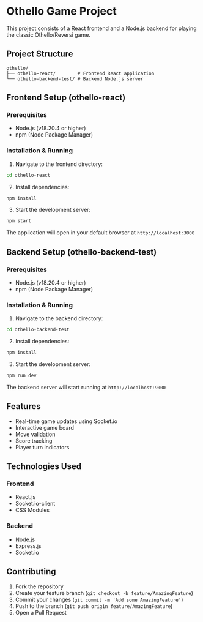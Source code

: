# Othello Game Project

This project consists of a React frontend and a Node.js backend for playing the classic Othello/Reversi game.

## Project Structure

```
othello/
├── othello-react/        # Frontend React application
└── othello-backend-test/ # Backend Node.js server
```

## Frontend Setup (othello-react)

### Prerequisites
- Node.js (v18.20.4 or higher)
- npm (Node Package Manager)

### Installation & Running

1. Navigate to the frontend directory:
```bash
cd othello-react
```

2. Install dependencies:
```bash
npm install
```

3. Start the development server:
```bash
npm start
```

The application will open in your default browser at `http://localhost:3000`

## Backend Setup (othello-backend-test)

### Prerequisites
- Node.js (v18.20.4 or higher)
- npm (Node Package Manager)

### Installation & Running

1. Navigate to the backend directory:
```bash
cd othello-backend-test
```

2. Install dependencies:
```bash
npm install
```

3. Start the development server:
```bash
npm run dev
```

The backend server will start running at `http://localhost:9000`

## Features

- Real-time game updates using Socket.io
- Interactive game board
- Move validation
- Score tracking
- Player turn indicators

## Technologies Used

### Frontend
- React.js
- Socket.io-client
- CSS Modules

### Backend
- Node.js
- Express.js
- Socket.io


## Contributing

1. Fork the repository
2. Create your feature branch (`git checkout -b feature/AmazingFeature`)
3. Commit your changes (`git commit -m 'Add some AmazingFeature'`)
4. Push to the branch (`git push origin feature/AmazingFeature`)
5. Open a Pull Request
